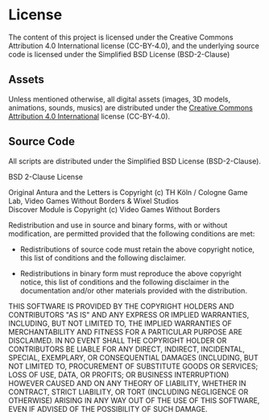 # License
The content of this project is licensed under the Creative Commons Attribution 4.0 International license (CC-BY-4.0), and the underlying source code is licensed under the Simplified BSD License (BSD-2-Clause)

## Assets
Unless mentioned otherwise, all digital assets (images, 3D models, animations, sounds, musics) are distributed under the [Creative Commons Attribution 4.0 International](http://creativecommons.org/licenses/by/4.0/) license (CC-BY-4.0).

## Source Code
All scripts are distributed under the Simplified BSD License (BSD-2-Clause).

BSD 2-Clause License

Original Antura and the Letters is Copyright (c) TH Köln / Cologne Game Lab, Video Games Without Borders & Wixel Studios  
Discover Module is Copyright (c) Video Games Without Borders

Redistribution and use in source and binary forms, with or without
modification, are permitted provided that the following conditions are met:

- Redistributions of source code must retain the above copyright notice, this list of conditions and the following disclaimer.

- Redistributions in binary form must reproduce the above copyright notice, this list of conditions and the following disclaimer in the documentation and/or other materials provided with the distribution.

THIS SOFTWARE IS PROVIDED BY THE COPYRIGHT HOLDERS AND CONTRIBUTORS "AS IS"
AND ANY EXPRESS OR IMPLIED WARRANTIES, INCLUDING, BUT NOT LIMITED TO, THE
IMPLIED WARRANTIES OF MERCHANTABILITY AND FITNESS FOR A PARTICULAR PURPOSE ARE
DISCLAIMED. IN NO EVENT SHALL THE COPYRIGHT HOLDER OR CONTRIBUTORS BE LIABLE
FOR ANY DIRECT, INDIRECT, INCIDENTAL, SPECIAL, EXEMPLARY, OR CONSEQUENTIAL
DAMAGES (INCLUDING, BUT NOT LIMITED TO, PROCUREMENT OF SUBSTITUTE GOODS OR
SERVICES; LOSS OF USE, DATA, OR PROFITS; OR BUSINESS INTERRUPTION) HOWEVER
CAUSED AND ON ANY THEORY OF LIABILITY, WHETHER IN CONTRACT, STRICT LIABILITY,
OR TORT (INCLUDING NEGLIGENCE OR OTHERWISE) ARISING IN ANY WAY OUT OF THE USE
OF THIS SOFTWARE, EVEN IF ADVISED OF THE POSSIBILITY OF SUCH DAMAGE.
